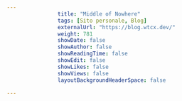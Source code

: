 ---
                title: "Middle of Nowhere"
                tags: [Sito personale, Blog]
                externalUrl: "https://blog.wtcx.dev/"
                weight: 781
                showDate: false
                showAuthor: false
                showReadingTime: false
                showEdit: false
                showLikes: false
                showViews: false
                layoutBackgroundHeaderSpace: false
                ---

